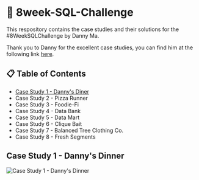 # :open_file_folder: 8week-SQL-Challenge
This respository contains the case studies and their solutions for the #8WeekSQLChallenge by Danny Ma. 

Thank you to Danny for the excellent case studies, you can find him at the following link [here](https://linktr.ee/datawithdanny).

## :clipboard: Table of Contents
- [Case Study 1 - Danny's Diner](https://github.com/JayKim-Analytics/8week-SQL-Challenge/edit/main/README.md#case-study-1---dannys-dinner)
- Case Study 2 - Pizza Runner
- Case Study 3 - Foodie-Fi
- Case Study 4 - Data Bank
- Case Study 5 - Data Mart
- Case Study 6 - Clique Bait
- Case Study 7 - Balanced Tree Clothing Co.
- Case Study 8 - Fresh Segments

## Case Study 1 - Danny's Dinner
![Case Study 1 - Danny's Dinner](https://8weeksqlchallenge.com/images/case-study-designs/1.png)

